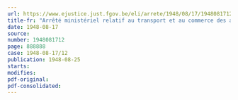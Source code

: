 ```yaml
---
url: https://www.ejustice.just.fgov.be/eli/arrete/1948/08/17/1948081712/justel
title-fr: "Arrêté ministériel relatif au transport et au commerce des alcools et boissons spiritueuses"
date: 1948-08-17
source:
number: 1948081712
page: 888888
case: 1948-08-17/12
publication: 1948-08-25
starts:
modifies:
pdf-original:
pdf-consolidated:
---
```



